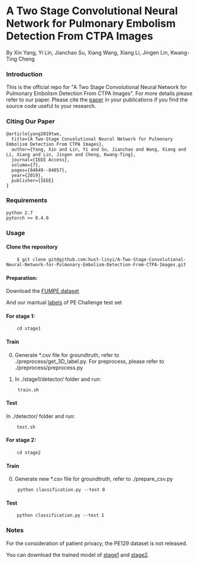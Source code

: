 # A Two Stage Convolutional Neural Network for Pulmonary Embolism Detection From CTPA Images
By Xin Yang, Yi Lin, Jianchao Su, Xiang Wang, Xiang Li, Jingen Lin, Kwang-Ting Cheng
### Introduction
This is the official repo for "A Two Stage Convolutional Neural Network for Pulmonary Embolism Detection From CTPA Images". For more details please refer to our paper. Please cite the [paper](https://ieeexplore.ieee.org/abstract/document/8746218/) in your publications if you find the source code useful to your research.
### Citing Our Paper

    @article{yang2019two,
      title={A Two-Stage Convolutional Neural Network for Pulmonary Embolism Detection From CTPA Images},
      author={Yang, Xin and Lin, Yi and Su, Jianchao and Wang, Xiang and Li, Xiang and Lin, Jingen and Cheng, Kwang-Ting},
      journal={IEEE Access},
      volume={7},
      pages={84849--84857},
      year={2019},
      publisher={IEEE}
    }
### Requirements

    python 2.7
    pytorch >= 0.4.0
    
### Usage
#### Clone the repository
        
        $ git clone git@github.com:hust-linyi/A-Two-Stage-Convolutional-Neural-Network-for-Pulmonary-Embolism-Detection-From-CTPA-Images.git

#### Preparation:

  Download the [FUMPE dataset](https://figshare.com/collections/FUMPE/4107803/1)
  
  And our mantual [labels](https://github.com/hust-linyi/Test-Label-of-CAD-PE-Challenge) of PE Challenge test set
   
#### For stage 1:

        cd stage1

#### Train

0. Generate *.csv file for groundtruth, refer to ./preprocess/get_3D_label.py. For preprocess, please refer to ./preprocess/preprocess.py

1. In ./stage1/detector/ folder and run:

        train.sh
        
#### Test

In ./detector/ folder and run:

        test.sh
        
#### For stage 2:

        cd stage2

#### Train

0. Generate new *.csv file for groundtruth, refer to ./prepare_csv.py

        python classification.py --test 0
       
#### Test
        
        python classification.py --test 1

### Notes

For the consideration of patient privacy, the PE129 dataset is not released.

You can download the trained model of [stage1](https://drive.google.com/open?id=1i-PdlaAP5z6qekmMDjekTmchn7nBvzeq) and [stage2](https://drive.google.com/open?id=1WGlygAqsoLCRfNxRTiuQbzosbxKJlhH3).
